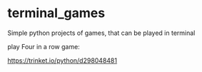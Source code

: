 # terminal_games
Simple python projects of games, that can be played in terminal

play Four in a row game:

https://trinket.io/python/d298048481
